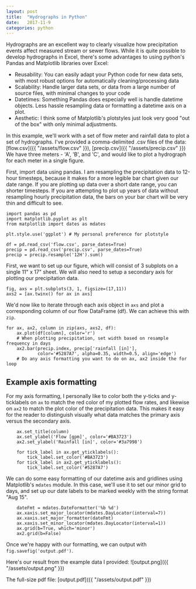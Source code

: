 ```yaml
---
layout: post
title:  "Hydrographs in Python"
date:   2017-11-9
categories: python
---
```


Hydrographs are an excellent way to clearly visualize how precipitation events affect measured stream or sewer flows. While it is quite possible to develop hydrographs in Excel, there's some advantages to using python's Pandas and Matplotlib libraries over Excel:

  * Reusability: You can easily adapt your Python code for new data sets, with most robust options for automatically cleaning/processing data
  * Scalability: Handle larger data sets, or data from a large number of source files, with minimal changes to your code
  * Datetimes: Something Pandas does especially well is handle datetime objects. Less hassle resampling data or formatting a datetime axis on a plot.
  * Aesthetic: I think some of Matplotlib's plotstyles just look very good "out of the box" with only minimal adjustments.

In this example, we'll work with a set of flow meter and rainfall data to plot a set of hydrographs. I've provided a comma-delimited .csv files of the data: [flow.csv]({{ "/assets/flow.csv" }}), [precip.csv]({{ "/assets/precip.csv" }})
We have three meters - 'A', 'B', and 'C', and would like to plot a hydrograph for each meter in a single figure.

First, import data using pandas. I am resampling the precipitation data to 12-hour timesteps, because it makes for a more legible bar chart given our date range. If you are plotting up data over a short date range, you can shorter timesteps. If you are attempting to plot up years of data without resampling hourly precipitation data, the bars on your bar chart will be very thin and difficult to see.

```
import pandas as pd
import matplotlib.pyplot as plt
from matplotlib import dates as mdates

plt.style.use('ggplot') # My personal preference for plotstyle

df = pd.read_csv('flow.csv', parse_dates=True)
precip = pd.read_csv('precip.csv', parse_dates=True)
precip = precip.resample('12H').sum()

```
First, we want to set up our figure, which will consist of 3 subplots on a single 11" x 17" sheet. We will also need to setup a secondary axis for plotting our precipitation data.

```
fig, axs = plt.subplots(3, 1, figsize=(17,11))
axs2 = [ax.twinx() for ax in axs]
```   

We'd now like to iterate through each axis object in `axs` and plot a corresponding column of our flow DataFrame (df). We can achieve this with `zip`.

```
for ax, ax2, column in zip(axs, axs2, df):
    ax.plot(df[column], color='r')
    # When plotting precipitation, set width based on resample frequency in days
    ax2.bar(precip.index, precip['rainfall [in]'],
            color='#5287A7', alpha=0.35, width=0.5, align='edge')
    # Do any axis formatting you want to do on ax, ax2 inside the for loop
```

## Example axis formatting

For my axis formatting, I personally like to color both the y-ticks and y-ticklabels on `ax` to match the red color of my plotted flow rates, and likewise on `ax2` to match the plot color of the precipitation data. This makes it easy for the reader to distinguish visually what data matches the primary axis versus the secondary axis.

```
    ax.set_title(column)
    ax.set_ylabel('Flow [gpm]', color='#BA3723')
    ax2.set_ylabel('Rainfall [in]', color='#3a7998')

    for tick_label in ax.get_yticklabels():
        tick_label.set_color('#BA3723')
    for tick_label in ax2.get_yticklabels():
        tick_label.set_color('#5287A7')

```

We can do some easy formatting of our datetime axis and gridlines using Matplotlib's `mdates` module. In this case, we'll use it to set our minor grid to days, and set up our date labels to be marked weekly with the string format "Aug 15".

```
    dateFmt = mdates.DateFormatter('%b %d')
    ax.xaxis.set_major_locator(mdates.DayLocator(interval=7))
    ax.xaxis.set_major_formatter(dateFmt)
    ax.xaxis.set_minor_locator(mdates.DayLocator(interval=1))
    ax.grid(b=True, which='minor')
    ax2.grid(b=False)  
```

Once we're happy with our formatting, we can output with `fig.savefig('output.pdf')`.

Here's our result from the example data I provided:
![output.png]({{ "/assets/output.png" }})

The full-size pdf file: [output.pdf]({{ "/assets/output.pdf" }})
